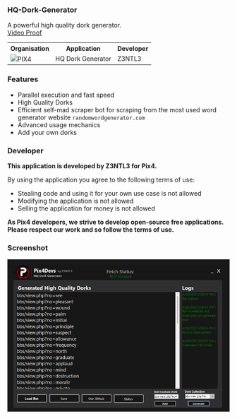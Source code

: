 

### HQ-Dork-Generator
A powerful high quality dork generator.<br>
<a href="https://www.youtube.com/watch?v=s-ZQbZQjblE"> Video Proof</a><br>

<table><tr><th>Organisation</th><th>Application</th><th>Developer</th></tr><tr><td><img src="https://media.discordapp.net/attachments/956310840464773200/968964843333877830/logopix4.png" width="20">PIX4</td><td>HQ Dork Generator</td><td>Z3NTL3</td></tr></table>

### Features
- Parallel execution and fast speed
- High Quality Dorks
- Efficient self-mad scraper bot for scraping from the most used word generator website ``randomwordgenerator.com``
- Advanced usage mechanics
- Add your own dorks

### Developer
**This application is developed by Z3NTL3 for Pix4.**

By using the application you agree to the following terms of use:
- Stealing code and using it for your own use case is not allowed
- Modifying the application is not allowed
- Selling the application for money is not allowed

**As Pix4 developers, we strive to develop open-source free applications. Please respect our work and so follow the terms of use.**

### Screenshot
<img src="pix4app.png">
